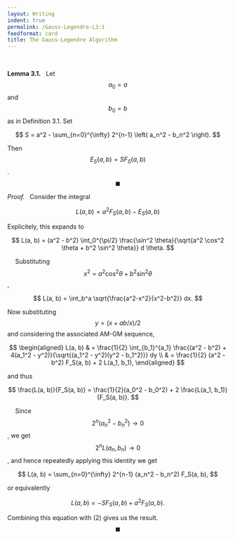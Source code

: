 ```yaml
---
layout: Writing
indent: true
permalink: /Gauss-Legendre-L3:1
feedformat: card
title: The Gauss-Legendre Algorithm
---
```

<br>
		
**Lemma 3.1.** &nbsp; Let $$ a_0 = a $$ and $$ b_0 = b $$ as in Definition 3.1. Set

$$
	S = a^2 - \sum_{n=0}^{\infty} 2^{n-1} \left( a_n^2 - b_n^2 \right).
$$

Then $$ E_S(a, b) = S F_S(a, b) $$. $$ \blacksquare $$
	
*Proof.* &nbsp; Consider the integral 

$$
    L(a, b)
	= a^2 F_S(a, b) - E_S(a, b) \tag{2}
$$

Explicitely, this expands to

$$
    L(a, b)
	= (a^2 - b^2) \int_0^{\pi/2} \frac{\sin^2 \theta}{\sqrt{a^2 \cos^2 \theta + b^2 \sin^2 \theta}} d \theta.
$$

&emsp; Substituting $$ x^2 = a^2 \cos^2 \theta + b^2 \sin^2 \theta $$, 

$$
	L(a, b)
	= \int_b^a \sqrt{\frac{a^2-x^2}{x^2-b^2}} dx.
$$

Now substituting $$ y = (x+ab/x)/2 $$ and considering the associated AM-GM sequence,

$$
\begin{aligned}
	L(a, b) 
	& = \frac{1}{2} \int_{b_1}^{a_1} \frac{(a^2 - b^2) + 4(a_1^2 - y^2)}{\sqrt{(a_1^2 - y^2)(y^2 - b_1^2)}} dy \\
	& = \frac{1}{2} (a^2 - b^2) F_S(a, b) + 2 L(a_1, b_1),
\end{aligned} 
$$

and thus

$$
	\frac{L(a, b)}{F_S(a, b)} = \frac{1}{2}(a_0^2 - b_0^2) + 2 \frac{L(a_1, b_1)}{F_S(a, b)}.
$$

&emsp; Since $$ 2^n(a_n^2 - b_n^2) \to 0 $$, we get $$ 2^n L(a_n, b_n) \to 0 $$, and hence repeatedly applying this identity we get

$$
	L(a, b)
	= \sum_{n=0}^{\infty} 2^{n-1} (a_n^2 - b_n^2) F_S(a, b),
$$

or equivalently 

$$
    L(a, b)
    = - S F_S(a, b) + a^2 F_S(a, b).
$$

Combining this equation with (2) gives us the result. $$ \blacksquare $$
